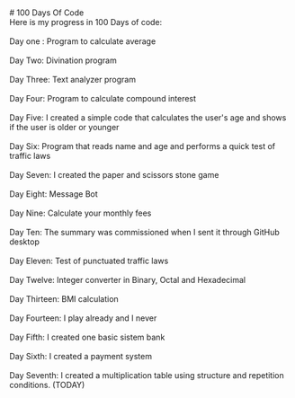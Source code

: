 <br># 100 Days Of Code
<br>Here is my progress in 100 Days of code:</br>
<br>Day one : Program to calculate average</br>
<br>Day Two: Divination program</br>
<br>Day Three: Text analyzer program</br>
<br>Day Four: Program to calculate compound interest</br>
<br>Day Five: I created a simple code that calculates the user's age and shows if the user is older or younger</br>
<br>Day Six: Program that reads name and age and performs a quick test of traffic laws</br> 
<br>Day Seven: I created the paper and scissors stone game</br> 
<br>Day Eight: Message Bot</br> 
<br>Day Nine: Calculate your monthly fees</br> 
<br>Day Ten: The summary was commissioned when I sent it through GitHub desktop</br> 
<br>Day Eleven: Test of punctuated traffic laws</br> 
<br>Day Twelve: Integer converter in Binary, Octal and Hexadecimal </br>
<br> Day Thirteen: BMI calculation</br>
<br> Day Fourteen: I play already and I never </br>
<br> Day Fifth: I created one basic sistem bank</br>
<br> Day Sixth: I created a payment system</br>
<br> Day Seventh: I created a multiplication table using structure and repetition conditions. (TODAY)</br>
